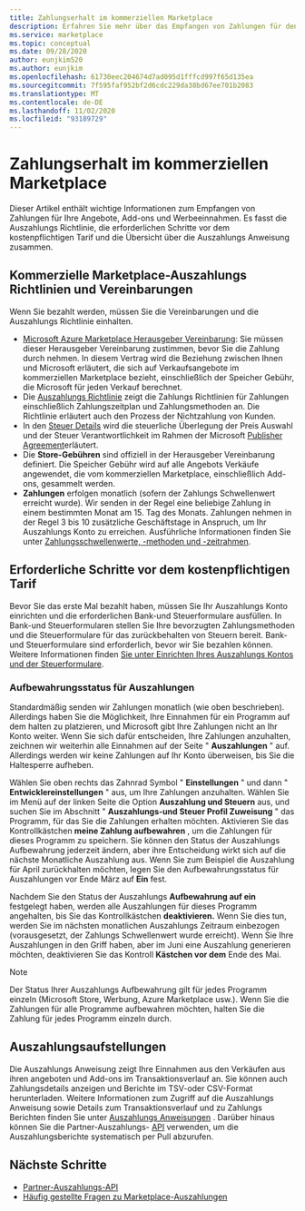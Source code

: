 ```yaml
---
title: Zahlungserhalt im kommerziellen Marketplace
description: Erfahren Sie mehr über das Empfangen von Zahlungen für den Gewinn in der kommerziellen Marketplace-Azure Marketplace. Umfasst Auszahlungs Richtlinien, Auszahlungsstatus-und Auszahlungs Anweisungen.
ms.service: marketplace
ms.topic: conceptual
ms.date: 09/28/2020
author: eunjkim520
ms.author: eunjkim
ms.openlocfilehash: 61730eec204674d7ad095d1fffcd997f65d135ea
ms.sourcegitcommit: 7f595faf952bf2d6cdc229da38bd67ee701b2083
ms.translationtype: MT
ms.contentlocale: de-DE
ms.lasthandoff: 11/02/2020
ms.locfileid: "93189729"
---
```

# <a name="getting-paid-in-the-commercial-marketplace"></a>Zahlungserhalt im kommerziellen Marketplace

Dieser Artikel enthält wichtige Informationen zum Empfangen von Zahlungen für Ihre Angebote, Add-ons und Werbeeinnahmen. Es fasst die Auszahlungs Richtlinie, die erforderlichen Schritte vor dem kostenpflichtigen Tarif und die Übersicht über die Auszahlungs Anweisung zusammen.

## <a name="commercial-marketplace-payout-policies-and-agreements"></a>Kommerzielle Marketplace-Auszahlungs Richtlinien und Vereinbarungen

Wenn Sie bezahlt werden, müssen Sie die Vereinbarungen und die Auszahlungs Richtlinie einhalten.

- [Microsoft Azure Marketplace Herausgeber Vereinbarung](https://go.microsoft.com/fwlink/p/?LinkID=699560): Sie müssen dieser Herausgeber Vereinbarung zustimmen, bevor Sie die Zahlung durch nehmen. In diesem Vertrag wird die Beziehung zwischen Ihnen und Microsoft erläutert, die sich auf Verkaufsangebote im kommerziellen Marketplace bezieht, einschließlich der Speicher Gebühr, die Microsoft für jeden Verkauf berechnet.
- Die [Auszahlungs Richtlinie](payout-policy-details.md) zeigt die Zahlungs Richtlinien für Zahlungen einschließlich Zahlungszeitplan und Zahlungsmethoden an. Die Richtlinie erläutert auch den Prozess der Nichtzahlung von Kunden.
- In den [Steuer Details](tax-details-marketplace.md) wird die steuerliche Überlegung der Preis Auswahl und der Steuer Verantwortlichkeit im Rahmen der Microsoft [Publisher Agreement](https://go.microsoft.com/fwlink/p/?LinkID=699560)erläutert.
- Die **Store-Gebühren** sind offiziell in der Herausgeber Vereinbarung definiert. Die Speicher Gebühr wird auf alle Angebots Verkäufe angewendet, die vom kommerziellen Marketplace, einschließlich Add-ons, gesammelt werden.
- **Zahlungen** erfolgen monatlich (sofern der Zahlungs Schwellenwert erreicht wurde). Wir senden in der Regel eine beliebige Zahlung in einem bestimmten Monat am 15. Tag des Monats. Zahlungen nehmen in der Regel 3 bis 10 zusätzliche Geschäftstage in Anspruch, um Ihr Auszahlungs Konto zu erreichen. Ausführliche Informationen finden Sie unter [Zahlungsschwellenwerte, -methoden und -zeitrahmen](payment-thresholds-methods-timeframes.md).

## <a name="prerequisite-steps-before-getting-paid"></a>Erforderliche Schritte vor dem kostenpflichtigen Tarif

Bevor Sie das erste Mal bezahlt haben, müssen Sie Ihr Auszahlungs Konto einrichten und die erforderlichen Bank-und Steuerformulare ausfüllen. In Bank-und Steuerformularen stellen Sie Ihre bevorzugten Zahlungsmethoden und die Steuerformulare für das zurückbehalten von Steuern bereit. Bank-und Steuerformulare sind erforderlich, bevor wir Sie bezahlen können. Weitere Informationen finden [Sie unter Einrichten Ihres Auszahlungs Kontos und der Steuerformulare](set-up-your-payout-account.md).

### <a name="payout-hold-status"></a>Aufbewahrungsstatus für Auszahlungen

Standardmäßig senden wir Zahlungen monatlich (wie oben beschrieben). Allerdings haben Sie die Möglichkeit, Ihre Einnahmen für ein Programm auf dem halten zu platzieren, und Microsoft gibt Ihre Zahlungen nicht an Ihr Konto weiter. Wenn Sie sich dafür entscheiden, Ihre Zahlungen anzuhalten, zeichnen wir weiterhin alle Einnahmen auf der Seite " **Auszahlungen** " auf. Allerdings werden wir keine Zahlungen auf Ihr Konto überweisen, bis Sie die Haltesperre aufheben.

Wählen Sie oben rechts das Zahnrad Symbol " **Einstellungen** " und dann " **Entwicklereinstellungen** " aus, um Ihre Zahlungen anzuhalten. Wählen Sie im Menü auf der linken Seite die Option **Auszahlung und Steuern** aus, und suchen Sie im Abschnitt " **Auszahlungs-und Steuer Profil Zuweisung** " das Programm, für das Sie die Zahlungen erhalten möchten. Aktivieren Sie das Kontrollkästchen **meine Zahlung aufbewahren** , um die Zahlungen für dieses Programm zu speichern. Sie können den Status der Auszahlungs Aufbewahrung jederzeit ändern, aber ihre Entscheidung wirkt sich auf die nächste Monatliche Auszahlung aus. Wenn Sie zum Beispiel die Auszahlung für April zurückhalten möchten, legen Sie den Aufbewahrungsstatus für Auszahlungen vor Ende März auf **Ein** fest.

Nachdem Sie den Status der Auszahlungs **Aufbewahrung auf ein** festgelegt haben, werden alle Auszahlungen für dieses Programm angehalten, bis Sie das Kontrollkästchen **deaktivieren.** Wenn Sie dies tun, werden Sie im nächsten monatlichen Auszahlungs Zeitraum einbezogen (vorausgesetzt, der Zahlungs Schwellenwert wurde erreicht). Wenn Sie Ihre Auszahlungen in den Griff haben, aber im Juni eine Auszahlung generieren möchten, deaktivieren Sie das Kontroll **Kästchen vor dem** Ende des Mai.

>[!Note]
> Der Status Ihrer Auszahlungs Aufbewahrung gilt für jedes Programm einzeln (Microsoft Store, Werbung, Azure Marketplace usw.). Wenn Sie die Zahlungen für alle Programme aufbewahren möchten, halten Sie die Zahlung für jedes Programm einzeln durch.

## <a name="payout-statements"></a>Auszahlungsaufstellungen

Die Auszahlungs Anweisung zeigt Ihre Einnahmen aus den Verkäufen aus ihren angeboten und Add-ons im Transaktionsverlauf an. Sie können auch Zahlungsdetails anzeigen und Berichte im TSV-oder CSV-Format herunterladen. Weitere Informationen zum Zugriff auf die Auszahlungs Anweisung sowie Details zum Transaktionsverlauf und zu Zahlungs Berichten finden Sie unter [Auszahlungs Anweisungen](payout-statement.md) . Darüber hinaus können Sie die Partner-Auszahlungs- [API](https://apidocs.microsoft.com/services/partnerpayouts) verwenden, um die Auszahlungsberichte systematisch per Pull abzurufen.

## <a name="next-steps"></a>Nächste Schritte

- [Partner-Auszahlungs-API](https://apidocs.microsoft.com/services/partnerpayouts)
- [Häufig gestellte Fragen zu Marketplace-Auszahlungen](payout-faq.md)
